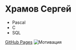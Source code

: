 # Храмов Сергей
* Pascal
* C
* SQL

[GitHub Pages](https://serega89kh.github.io)
![Мотивация](https://image.ibb.co/j3BHjp/image.png)
